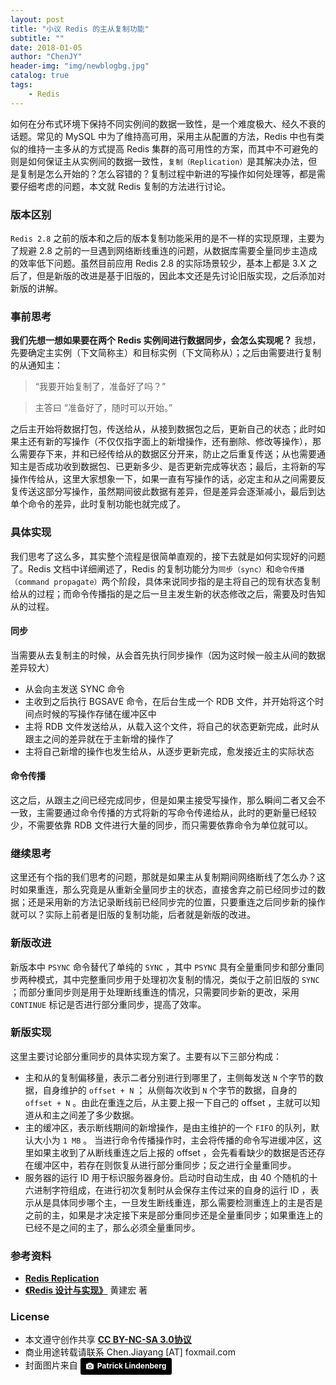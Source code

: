 ```yaml
---
layout: post
title: "小议 Redis 的主从复制功能"
subtitle: ""
date: 2018-01-05
author: "ChenJY"
header-img: "img/newblogbg.jpg"
catalog: true
tags: 
    - Redis
---
```


如何在分布式环境下保持不同实例间的数据一致性，是一个难度极大、经久不衰的话题。常见的 MySQL 中为了维持高可用，采用主从配置的方法，Redis 中也有类似的维持一主多从的方式提高 Redis 集群的高可用性的方案，而其中不可避免的则是如何保证主从实例间的数据一致性，`复制（Replication）`是其解决办法，但是复制是怎么开始的？怎么容错的？复制过程中新进的写操作如何处理等，都是需要仔细考虑的问题，本文就 Redis 复制的方法进行讨论。

### 版本区别
`Redis 2.8` 之前的版本和之后的版本复制功能采用的是不一样的实现原理，主要为了规避 2.8 之前的一旦遇到网络断线重连的问题，从数据库需要全量同步主造成的效率低下问题。虽然目前应用 Redis 2.8 的实际场景较少，基本上都是 3.X 之后了，但是新版的改进是基于旧版的，因此本文还是先讨论旧版实现，之后添加对新版的讲解。

### 事前思考
**我们先想一想如果要在两个 Redis 实例间进行数据同步，会怎么实现呢？** 我想，先要确定主实例（下文简称主）和目标实例（下文简称从）；之后由需要进行复制的从通知主：

> “我要开始复制了，准备好了吗？”

> 主答曰 “准备好了，随时可以开始。”

之后主开始将数据打包，传送给从，从接到数据包之后，更新自己的状态；此时如果主还有新的写操作（不仅仅指字面上的新增操作，还有删除、修改等操作），那么需要存下来，并和已经传给从的数据区分开来，防止之后重复传送；从也需要通知主是否成功收到数据包、已更新多少、是否更新完成等状态；最后，主将新的写操作传给从，这里大家想象一下，如果一直有写操作的话，必定主和从之间需要反复传送这部分写操作，虽然期间彼此数据有差异，但是差异会逐渐减小，最后到达单个命令的差异，此时复制功能也就完成了。

### 具体实现
我们思考了这么多，其实整个流程是很简单直观的，接下去就是如何实现好的问题了。Redis 文档中详细阐述了，Redis 的复制功能分为`同步（sync）`和`命令传播（command propagate）`两个阶段，具体来说同步指的是主将自己的现有状态复制给从的过程；而命令传播指的是之后一旦主发生新的状态修改之后，需要及时告知从的过程。

#### 同步
当需要从去复制主的时候，从会首先执行同步操作（因为这时候一般主从间的数据差异较大）

* 从会向主发送 SYNC 命令
* 主收到之后执行 BGSAVE 命令，在后台生成一个 RDB 文件，并开始将这个时间点时候的写操作存储在缓冲区中
* 主将 RDB 文件发送给从，从载入这个文件，将自己的状态更新完成，此时从跟主之间的差异就在于主新增的操作了
* 主将自己新增的操作也发生给从，从逐步更新完成，愈发接近主的实际状态

#### 命令传播
这之后，从跟主之间已经完成同步，但是如果主接受写操作，那么瞬间二者又会不一致，主需要通过命令传播的方式将新的写命令传递给从，此时的更新量已经较少，不需要依靠 RDB 文件进行大量的同步，而只需要依靠命令为单位就可以。

### 继续思考
这里还有个指的我们思考的问题，那就是如果主从复制期间网络断线了怎么办？这时如果重连，那么究竟是从重新全量同步主的状态，直接舍弃之前已经同步过的数据；还是采用新的方法记录断线前已经同步完的位置，只要重连之后同步新的操作就可以？实际上前者是旧版的复制功能，后者就是新版的改进。

### 新版改进
新版本中 `PSYNC` 命令替代了单纯的 `SYNC` ，其中 `PSYNC` 具有全量重同步和部分重同步两种模式，其中完整重同步用于处理初次复制的情况，类似于之前旧版的 `SYNC` ；而部分重同步则是用于处理断线重连的情况，只需要同步新的更改，采用 `CONTINUE` 标记是否进行部分重同步，提高了效率。

###  新版实现
这里主要讨论部分重同步的具体实现方案了。主要有以下三部分构成：

* 主和从的复制偏移量，表示二者分别进行到哪里了，主侧每发送 `N` 个字节的数据，自身维护的 `offset + N` ； 从侧每次收到 `N` 个字节的数据，自身的 `offset + N` 。由此在重连之后，从主要上报一下自己的 offset ，主就可以知道从和主之间差了多少数据。
* 主的缓冲区，表示断线期间的新增操作，是由主维护的一个 `FIFO` 的队列，默认大小为 `1 MB` 。 当进行命令传播操作时，主会将传播的命令写进缓冲区，这里如果主收到了从断线重连之后上报的 offset ，会先看看缺少的数据是否还存在缓冲区中，若存在则恢复从进行部分重同步；反之进行全量重同步。
* 服务器的运行 ID 用于标识服务器身份。启动时自动生成，由 40 个随机的十六进制字符组成，在进行初次复制时从会保存主传过来的自身的运行 ID ，表示从是具体同步哪个主，一旦发生断线重连，那么需要检测重连上的主是否是之前的主，如果是才决定接下来是部分重同步还是全量重同步；如果重连上的已经不是之间的主了，那么必须全量重同步。

### 参考资料
* <a href="https://redis.io/topics/replication" target="_blank"><b>Redis Replication</b></a>
* <a href="http://product.dangdang.com/23501734.html" target="_blank"><b>《Redis 设计与实现》</b></a> 黄建宏 著

### License
* 本文遵守创作共享 <a href="https://creativecommons.org/licenses/by-nc-sa/3.0/cn/" target="_blank"><b>CC BY-NC-SA 3.0协议</b></a>
* 商业用途转载请联系 Chen.Jiayang [AT] foxmail.com
* 封面图片来自 <a style="background-color:black;color:white;text-decoration:none;padding:4px 6px;font-family:-apple-system, BlinkMacSystemFont, &quot;San Francisco&quot;, &quot;Helvetica Neue&quot;, Helvetica, Ubuntu, Roboto, Noto, &quot;Segoe UI&quot;, Arial, sans-serif;font-size:12px;font-weight:bold;line-height:1.2;display:inline-block;border-radius:3px;" href="https://unsplash.com/@heapdump?utm_medium=referral&amp;utm_campaign=photographer-credit&amp;utm_content=creditBadge" target="_blank" rel="noopener noreferrer" title="Download free do whatever you want high-resolution photos from Patrick Lindenberg"><span style="display:inline-block;padding:2px 3px;"><svg xmlns="http://www.w3.org/2000/svg" style="height:12px;width:auto;position:relative;vertical-align:middle;top:-1px;fill:white;" viewBox="0 0 32 32"><title>unsplash-logo</title><path d="M20.8 18.1c0 2.7-2.2 4.8-4.8 4.8s-4.8-2.1-4.8-4.8c0-2.7 2.2-4.8 4.8-4.8 2.7.1 4.8 2.2 4.8 4.8zm11.2-7.4v14.9c0 2.3-1.9 4.3-4.3 4.3h-23.4c-2.4 0-4.3-1.9-4.3-4.3v-15c0-2.3 1.9-4.3 4.3-4.3h3.7l.8-2.3c.4-1.1 1.7-2 2.9-2h8.6c1.2 0 2.5.9 2.9 2l.8 2.4h3.7c2.4 0 4.3 1.9 4.3 4.3zm-8.6 7.5c0-4.1-3.3-7.5-7.5-7.5-4.1 0-7.5 3.4-7.5 7.5s3.3 7.5 7.5 7.5c4.2-.1 7.5-3.4 7.5-7.5z"></path></svg></span><span style="display:inline-block;padding:2px 3px;">Patrick Lindenberg</span></a>